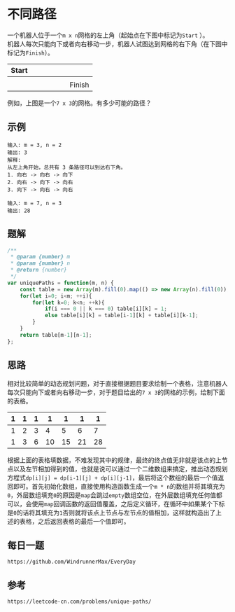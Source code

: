 # 不同路径
一个机器人位于一个`m x n`网格的左上角（起始点在下图中标记为`Start` ）。  
机器人每次只能向下或者向右移动一步，机器人试图达到网格的右下角（在下图中标记为`Finish`）。  


| Start |  | | | | | |
|---|---|---|---|---|---|---|
| | | | | | | |
| | | | | | | Finish |


例如，上图是一个`7 x 3`的网格。有多少可能的路径？

## 示例

```
输入: m = 3, n = 2
输出: 3
解释:
从左上角开始，总共有 3 条路径可以到达右下角。
1. 向右 -> 向右 -> 向下
2. 向右 -> 向下 -> 向右
3. 向下 -> 向右 -> 向右
```

```
输入: m = 7, n = 3
输出: 28
```

## 题解

```javascript
/**
 * @param {number} m
 * @param {number} n
 * @return {number}
 */
var uniquePaths = function(m, n) {
    const table = new Array(m).fill(0).map(() => new Array(n).fill(0));
    for(let i=0; i<m; ++i){
        for(let k=0; k<n; ++k){
            if(i === 0 || k === 0) table[i][k] = 1;
            else table[i][k] = table[i-1][k] + table[i][k-1];
        }
    }
    return table[m-1][n-1];
};
```

## 思路
相对比较简单的动态规划问题，对于直接根据题目要求绘制一个表格，注意机器人每次只能向下或者向右移动一步，对于题目给出的`7 x 3`的网格的示例，绘制下面的表格。

| 1 | 1 | 1 | 1 | 1 | 1 | 1 |
|---|---|---|---|---|---|---|
| 1 | 2 | 3 | 4 | 5 | 6 | 7 |
| 1 | 3 | 6 | 10 | 15 | 21 | 28 |

根据上面的表格填数据，不难发现其中的规律，最终的终点值无非就是该点的上节点以及左节相加得到的值，也就是说可以通过一个二维数组来搞定，推出动态规划方程式`dp[i][j] = dp[i-1][j] + dp[i][j-1]`，最后将这个数组的最后一个值返回即可。首先初始化数组，直接使用构造函数生成一个`m * n`的数组并将其填充为`0`，外层数组填充`0`的原因是`map`会跳过`empty`数组空位，在外层数组填充任何值都可以，会使用`map`回调函数的返回值覆盖，之后定义循环，在循环中如果某个下标是`0`的话将其填充为`1`否则就将该点上节点与左节点的值相加，这样就构造出了上述的表格，之后返回表格的最后一个值即可。


## 每日一题

```
https://github.com/WindrunnerMax/EveryDay
```

## 参考

```
https://leetcode-cn.com/problems/unique-paths/
```